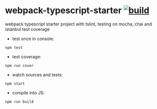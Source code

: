webpack-typescript-starter [![build](https://api.travis-ci.org/daggerok/webpack-typescript-starter.svg?branch=master)](https://travis-ci.org/daggerok/webpack-typescript-starter)
==========================

webpack typescript starter project with tslint, testing on mocha, chai and istanbul test coverage

- test once in console:

```shell
npm test
```

- test coverage:

```shell
npm run cover
```

- watch sources and tests:

```shell
npm start
```

- compile into JS:

```shell
npm run build
```
